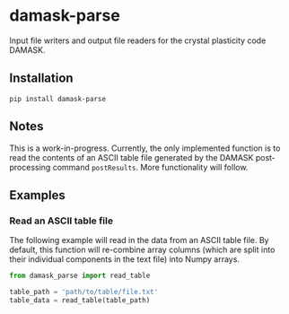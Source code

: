 # damask-parse
Input file writers and output file readers for the crystal plasticity code DAMASK.

## Installation

`pip install damask-parse`

## Notes

This is a work-in-progress. Currently, the only implemented function is to read the contents of an ASCII table file generated by the DAMASK post-processing command `postResults`. More functionality will follow.

## Examples

### Read an ASCII table file

The following example will read in the data from an ASCII table file. By default, this function will re-combine array columns (which are split into their individual components in the text file) into Numpy arrays.

```python
from damask_parse import read_table

table_path = 'path/to/table/file.txt'
table_data = read_table(table_path)

```
